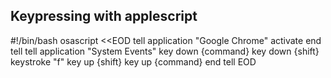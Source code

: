 Keypressing with applescript
-------------------------------


   #!/bin/bash
   osascript <<EOD
     tell application "Google Chrome"
         activate
     end tell
     tell application "System Events"
         key down {command}
         key down {shift}
         keystroke "f"
         key up {shift}
         key up {command}
     end tell
   EOD
